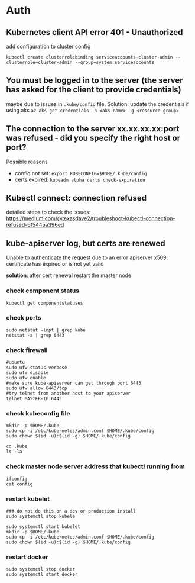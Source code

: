 # Auth

## Kubernetes client API error 401 - Unauthorized
add configuration to cluster config
```
kubectl create clusterrolebinding serviceaccounts-cluster-admin --clusterrole=cluster-admin --group=system:serviceaccounts
```

## You must be logged in to the server (the server has asked for the client to provide credentials)
maybe due to issues in `.kube/config` file. 
Solution: update the credentials if using aks `az aks get-credentials -n <aks-name> -g <resource-group>`

## The connection to the server xx.xx.xx.xx:port was refused - did you specify the right host or port?
Possible reasons
- config not set: `export KUBECONFIG=$HOME/.kube/config`
- certs expired: `kubeadm alpha certs check-expiration`

## Kubectl connect: connection refused
detailed steps to check the issues:
https://medium.com/@texasdave2/troubleshoot-kubectl-connection-refused-6f5445a396ed

## kube-apiserver log, but certs are renewed
Unable to authenticate the request due to an error apiserver x509: certificate has expired or is not yet valid

**solution**: after cert renewal restart the master node

### check component status
```
kubectl get componentstatuses
```

### check ports
```
sudo netstat -lnpt | grep kube
netstat -a | grep 6443
```

### check firewall
```
#ubuntu
sudo ufw status verbose
sudo ufw disable
sudo ufw enable
#make sure kube-apiserver can get through port 6443
sudo ufw allow 6443/tcp
#try telnet from another host to your apiserver
telnet MASTER-IP 6443
```

### check kubeconfig file
```
mkdir -p $HOME/.kube
sudo cp -i /etc/kubernetes/admin.conf $HOME/.kube/config
sudo chown $(id -u):$(id -g) $HOME/.kube/config

cd .kube
ls -la
```

### check master node server address that kubectl running from
```
ifconfig
cat config
```

### restart kubelet 
```
### do not do this on a dev or production install
sudo systemctl stop kubele

sudo systemctl start kubelet
mkdir -p $HOME/.kube
sudo cp -i /etc/kubernetes/admin.conf $HOME/.kube/config
sudo chown $(id -u):$(id -g) $HOME/.kube/config
```

### restart docker
```
sudo systemctl stop docker
sudo systemctl start docker
```
